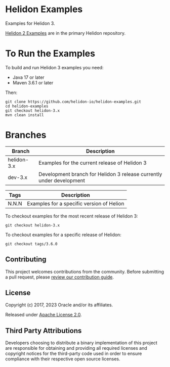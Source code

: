 
# Helidon Examples

Examples for Helidon 3.

[Helidon 2 Examples](https://github.com/helidon-io/helidon/tree/helidon-2.x/examples) are in the primary Helidon repository.

# To Run the Examples

To build and run Helidon 3 examples you need:

* Java 17 or later
* Maven 3.6.1 or later

Then:

```
git clone https://github.com/helidon-io/helidon-examples.git
cd helidon-examples
git checkout helidon-3.x
mvn clean install
```

# Branches

| Branch        | Description |
| ------------- |-------------|
| helidon-3.x   | Examples for the current release of Helidon 3 |
| dev-3.x       | Development branch for Helidon 3 release currently under development |

| Tags          | Description |
| ------------- |-------------|
| N.N.N         | Examples for a specific version of Helion |

To checkout examples for the most recent release of Helidon 3:

```
git checkout helidon-3.x
```

To checkout examples for a specific release of Helidon:

```
git checkout tags/3.6.0
```

## Contributing

This project welcomes contributions from the community. Before submitting a pull
request, please [review our contribution guide](./CONTRIBUTING.md).

## License

Copyright (c) 2017, 2023 Oracle and/or its affiliates.

Released under [Apache License 2.0](./LICENSE.txt).

## Third Party Attributions

Developers choosing to distribute a binary implementation of this project are responsible for obtaining and providing all required licenses and copyright notices for the third-party code used in order to ensure compliance with their respective open source licenses.

